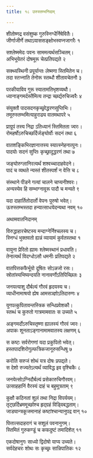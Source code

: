 ```yaml
---
title: १८ उरुस्तम्भनिदाम्

---
```


शीतोष्णद्र वसंशुष्क गुरुस्निग्धैर्निषेवितैः।  
जीर्णाजीर्णे तथाऽयाससङ्क्षोभस्वप्नजागरैः १

सश्लेष्ममेदः पवनः साममत्यर्थसञ्चितम्।  
अभिभूयेतरं दोषमूरू चेत्प्रतिपद्यते २

सक्थ्यस्थिनी प्रपूर्यान्तः लेष्मणा स्तिमितेन च।  
तदा स्तभ्नाति तेनोरू स्तब्धौ शीतावचेतनौ ३

परकीयाविव गुरू स्यातामतिभृशव्यथौ।  
ध्यानाङ्गमर्दस्तैमित्य तन्द्रा च्छर्द्यरुचिज्वरैः ४

संयुक्तौ पादसदनकृच्छ्रोद्धरणसुप्तिभिः।  
तमूरुस्तम्भमित्याहुराढ्य वातमथापरे ५

प्राग्रूपं तस्य निद्रा ऽतिध्यानं स्तिमितता ज्वरः।  
रोमहर्षोऽरुचिच्छर्दिर्जङ्घोर्वोः सदनं तथा ६

वातशङ्किभिरज्ञानात्तस्य स्यात्स्नेहनात्पुनः।  
पादयोः सदनं सुप्तिः कृच्छ्रादुद्धरणं तथा ७

जङ्घोरुग्लानिरत्यर्थं शश्वच्चादाहवेदने।  
पादं च व्यथते न्यस्तं शीतस्पर्शं न वेत्ति च ८

संस्थाने पीडने गत्यां चालने चाप्यनीश्वरः।  
अन्यस्येव हि सम्भाग्नावूरू पादौ च मन्यते ९

यदा दाहार्तितोदार्तो वेपनः पुरुषो भवेत्।  
ऊरुस्तम्भस्तदा हन्यात्साधयेदन्यथा नवम् १०

अथामवातनिदानम्

विरुद्धाहारचेष्टस्य मन्दाग्नेर्निश्चलस्य च।  
स्निग्धं भुक्तवतो ह्यन्नं व्यायामं कुर्वतस्तथा १

वायुना प्रेरितो ह्यामः श्लेष्मस्थानं प्रधावति।  
तेनात्यर्थं विदग्धोऽसौ धमनीः प्रतिपद्यते २

वातपित्तकफैर्भूयो दूषितः सोऽन्नजो रसः।  
स्रोतांस्यभिष्यन्दयति नानावर्णोऽतिपिच्छिलः ३

जनयत्याशु दौर्बल्यं गौरवं हृदयस्य च।  
व्याधीनामाश्रयो ह्येष आमसञ्ज्ञोऽतिदारुणः ४

युगपत्कुपितावन्तस्त्रिक सन्धिप्रवेशकौ।  
स्तब्धं च कुरुतो गात्रमामवातः स उच्यते ५

अङ्गमर्दोऽरुचिस्तृष्णा ह्यालस्यं गौरवं ज्वरः।  
अपाकः शूनताऽङ्गानामामवातस्य लक्षणम् ६

स कष्टः सर्वरोगणां यदा प्रकुपितो भवेत्।  
हस्तपादशिरोगुल्फत्रिकजानूरुसन्धिषु ७

करोति सरुजं शोथं यत्र दोषः प्रपद्यते।  
स देशो रुज्यतेऽत्यर्थं व्याविद्ध इव वृश्चिकैः ८

जनयेत्सोऽग्निदौर्बल्यं प्रसेकारुचिगौरवम्।  
उत्साहहानिं वैरस्यं दाहं च बहुमूत्रताम् ९

कुक्षौ कठिनतां शूलं तथा निद्रा विपर्ययम्।  
तृट्छर्दिभ्रममूर्च्छाश्च हृद्ग्रहं विड्विबद्धताम्।  
जाड्यान्त्रकूजमानाहं कष्टांश्चान्यानुपद्र वान् १०

पित्तात्सदाहरागं च सशूलं पवनानुगम्।  
स्तिमितं गुरुकण्डूं च कफदुष्टं तमादिशेत् ११

एकदोषानुगः साध्यो द्विदोषो याप्य उच्यते।  
सर्वदेहचरः शोथः सः कृच्छ्रः सान्निपातिकः १२

